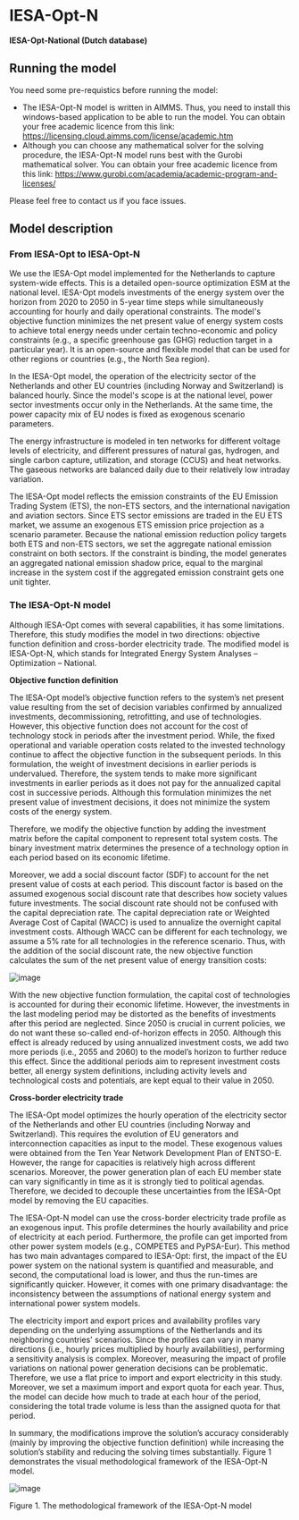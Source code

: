 # IESA-Opt-N
**IESA-Opt-National (Dutch database)**
## Running the model
You need some pre-requistics before running the model:
- The IESA-Opt-N model is written in AIMMS. Thus, you need to install this windows-based application to be able to run the model. You can obtain your free academic licence from this link: https://licensing.cloud.aimms.com/license/academic.htm
- Although you can choose any mathematical solver for the solving procedure, the IESA-Opt-N model runs best with the Gurobi mathematical solver. You can obtain your free academic licence from this link: https://www.gurobi.com/academia/academic-program-and-licenses/

Please feel free to contact us if you face issues. 

## Model description

### From IESA-Opt to IESA-Opt-N
We use the IESA-Opt model implemented for the Netherlands to capture system-wide effects. This is a detailed open-source optimization ESM at the national level. IESA-Opt models investments of the energy system over the horizon from 2020 to 2050 in 5-year time steps while simultaneously accounting for hourly and daily operational constraints. The model's objective function minimizes the net present value of energy system costs to achieve total energy needs under certain techno-economic and policy constraints (e.g., a specific greenhouse gas (GHG) reduction target in a particular year). It is an open-source and flexible model that can be used for other regions or countries (e.g., the North Sea region).

In the IESA-Opt model, the operation of the electricity sector of the Netherlands and other EU countries (including Norway and Switzerland) is balanced hourly. Since the model's scope is at the national level, power sector investments occur only in the Netherlands. At the same time, the power capacity mix of EU nodes is fixed as exogenous scenario parameters. 

The energy infrastructure is modeled in ten networks for different voltage levels of electricity, and different pressures of natural gas, hydrogen, and single carbon capture, utilization, and storage (CCUS) and heat networks. The gaseous networks are balanced daily due to their relatively low intraday variation. 

The IESA-Opt model reflects the emission constraints of the EU Emission Trading System (ETS), the non-ETS sectors, and the international navigation and aviation sectors. Since ETS sector emissions are traded in the EU ETS market, we assume an exogenous ETS emission price projection as a scenario parameter. Because the national emission reduction policy targets both ETS and non-ETS sectors, we set the aggregate national emission constraint on both sectors. If the constraint is binding, the model generates an aggregated national emission shadow price, equal to the marginal increase in the system cost if the aggregated emission constraint gets one unit tighter. 

### The IESA-Opt-N model
Although IESA-Opt comes with several capabilities, it has some limitations. Therefore, this study modifies the model in two directions: objective function definition and cross-border electricity trade. The modified model is IESA-Opt-N, which stands for Integrated Energy System Analyses – Optimization – National.  

**Objective function definition**

The IESA-Opt model’s objective function refers to the system’s net present value resulting from the set of decision variables confirmed by annualized investments, decommissioning, retrofitting, and use of technologies. However, this objective function does not account for the cost of technology stock in periods after the investment period. While, the fixed operational and variable operation costs related to the invested technology continue to affect the objective function in the subsequent periods. In this formulation, the weight of investment decisions in earlier periods is undervalued. Therefore, the system tends to make more significant investments in earlier periods as it does not pay for the annualized capital cost in successive periods. Although this formulation minimizes the net present value of investment decisions, it does not minimize the system costs of the energy system. 

Therefore, we modify the objective function by adding the investment matrix before the capital component to represent total system costs. The binary investment matrix determines the presence of a technology option in each period based on its economic lifetime. 

Moreover, we add a social discount factor (SDF) to account for the net present value of costs at each period. This discount factor is based on the assumed exogenous social discount rate that describes how society values future investments. The social discount rate should not be confused with the capital depreciation rate. The capital depreciation rate or Weighted Average Cost of Capital (WACC) is used to annualize the overnight capital investment costs. Although WACC can be different for each technology, we assume a 5% rate for all technologies in the reference scenario. Thus, with the addition of the social discount rate, the new objective function calculates the sum of the net present value of energy transition costs:

![image](https://user-images.githubusercontent.com/63007753/162712451-14900ad1-9d37-48d5-b552-e02a8066fda9.png)

With the new objective function formulation, the capital cost of technologies is accounted for during their economic lifetime. However, the investments in the last modeling period may be distorted as the benefits of investments after this period are neglected. Since 2050 is crucial in current policies, we do not want these so-called end-of-horizon effects in 2050. Although this effect is already reduced by using annualized investment costs, we add two more periods (i.e., 2055 and 2060) to the model’s horizon to further reduce this effect. Since the additional periods aim to represent investment costs better, all energy system definitions, including activity levels and technological costs and potentials, are kept equal to their value in 2050. 

**Cross-border electricity trade**

The IESA-Opt model optimizes the hourly operation of the electricity sector of the Netherlands and other EU countries (including Norway and Switzerland). This requires the evolution of EU generators and interconnection capacities as input to the model. These exogenous values were obtained from the Ten Year Network Development Plan of ENTSO-E. However, the range for capacities is relatively high across different scenarios. Moreover, the power generation plan of each EU member state can vary significantly in time as it is strongly tied to political agendas. Therefore, we decided to decouple these uncertainties from the IESA-Opt model by removing the EU capacities.

The IESA-Opt-N model can use the cross-border electricity trade profile as an exogenous input. This profile determines the hourly availability and price of electricity at each period. Furthermore, the profile can get imported from other power system models (e.g., COMPETES and PyPSA-Eur). This method has two main advantages compared to IESA-Opt: first, the impact of the EU power system on the national system is quantified and measurable, and second, the computational load is lower, and thus the run-times are significantly quicker. However, it comes with one primary disadvantage: the inconsistency between the assumptions of national energy system and international power system models.  

The electricity import and export prices and availability profiles vary depending on the underlying assumptions of the Netherlands and its neighboring countries' scenarios. Since the profiles can vary in many directions (i.e., hourly prices multiplied by hourly availabilities), performing a sensitivity analysis is complex. Moreover, measuring the impact of profile variations on national power generation decisions can be problematic. Therefore, we use a flat price to import and export electricity in this study. Moreover, we set a maximum import and export quota for each year. Thus, the model can decide how much to trade at each hour of the period, considering the total trade volume is less than the assigned quota for that period. 

In summary, the modifications improve the solution’s accuracy considerably (mainly by improving the objective function definition) while increasing the solution’s stability and reducing the solving times substantially. Figure 1 demonstrates the visual methodological framework of the IESA-Opt-N model.

![image](https://user-images.githubusercontent.com/63007753/162712646-bae3845f-9e2a-40c5-94d6-938eefe6c7a7.png)

Figure 1. The methodological framework of the IESA-Opt-N model
